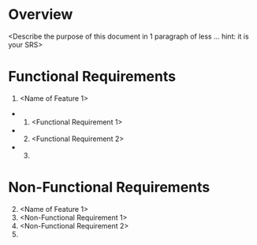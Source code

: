 # Overview
<Describe the purpose of this document in 1 paragraph of less … hint: it is
your SRS>

# Functional Requirements
1. <Name of Feature 1>
  - 1. <Functional Requirement 1>
  - 2. <Functional Requirement 2>
  - 3. <And so on>

# Non-Functional Requirements
2. <Name of Feature 1>
  1. <Non-Functional Requirement 1>
  2. <Non-Functional Requirement 2>
  3. <And so on>
